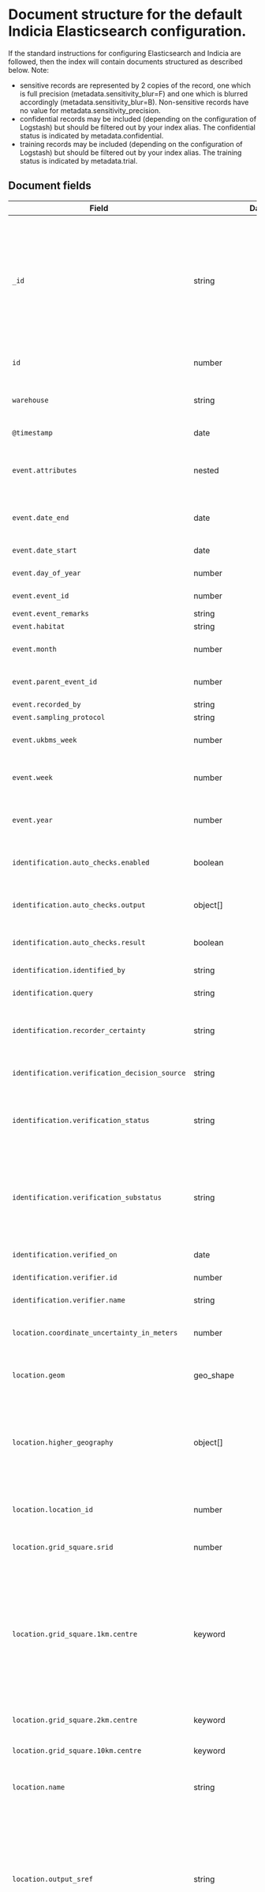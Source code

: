 # Document structure for the default Indicia Elasticsearch configuration.

If the standard instructions for configuring Elasticsearch and Indicia are followed, then
the index will contain documents structured as described below. Note:

* sensitive records are represented by 2 copies of the record, one which is full
  precision (metadata.sensitivity_blur=F) and one which is blurred accordingly
  (metadata.sensitivity_blur=B). Non-sensitive records have no value for
  metadata.sensitivity_precision.
* confidential records may be included (depending on the configuration of Logstash) but
  should be filtered out by your index alias. The confidential status is indicated by
  metadata.confidential.
* training records may be included (depending on the configuration of Logstash) but
  should be filtered out by your index alias. The training status is indicated by
  metadata.trial.

## Document fields

**Field**|**Data type**|**Description**|**Indicia field info**
-----|-----|-----|-----
`_id`|string|Elasticsearch index unique ID. This is the Indicia warehouse ID, with a prefix that denotes the warehouse the record was sourced from, ensuring that \_id is always unique. E.g. BRC1&#124;123456. Where a record is sensitive, the index stores 2 copies of the record with a default blurred view and a full precision view - in the latter case ! is appended to the \_id value, e.g. BRC1&#124;123456!.|Derived from `occurrences.id`
`id`|number|The ID assigned to the occurrence record on the warehouse. May not be unique|`occurrences.id`
`warehouse`|string|Indicia warehouse identifier. Useful if a single Elasticsearch index contains data from multiple Indicia warehouses.|
`@timestamp`|date|Timestamp that this occurrence was indexed in Elasticsearch.|
`event.attributes`|nested|List of custom attribute values for the sampling event. Each item has an `id` and `value` and should be read in conjuction with the sample_attributes table|`sample_attribute_values`
`event.date_end`|date|End of the date range that covers the field record. For a record on an exact date this will be the same as `event.start_date`.|`samples.date_end`
`event.date_start`|date|Start of the date range that covers the field record.|`samples.date_start`
`event.day_of_year`|number|Day within the year, 1-366. Null if not an exact date.|derived from `samples.date_start`
`event.event_id`|number|ID of the Indicia sample on the warehouse.|`samples.id`
`event.event_remarks`|string|Comments for the sample.|`samples.comment`
`event.habitat`|string|Habitat/biotope for the sample.|Sample custom attribute
`event.month`|number|Month within the year, 1-12. Omitted if the date range does not fall inside a single month.|derived from `samples.date_start`
`event.parent_event_id`|number|ID of the sample’s parent if set (e.g. points to the parent sample for transects).|`samples.parent_id`
`event.recorded_by`|string|Name of the recorder(s).|Depends on configuration
`event.sampling_protocol`|string|Method used for the sample.|Sample custom attribute
`event.ukbms_week`|number|Week number according to the UKBS protocol, where week 1 starts on 1st April.|derived from `samples.date_start`
`event.week`|number|Week number within the year, week 1 starts on 1st Jan. Omitted if the date range does not fall inside a single week.|derived from `samples.date_start`
`event.year`|number|Year of the sample. Null if the date range does not fall inside a single year. Omitted if the date range does not fall inside a single week.|derived from `samples.date_start`
`identification.auto_checks.enabled`|boolean|True if from a dataset that has automated rule checking enabled (warehouse Data Cleaner module). |`websites.verification_checks_enabled`
`identification.auto_checks.output`|object[]|List of objects describing automated rule check violations. Each object contains a value for message and rule type.|
`identification.auto_checks.result`|boolean|True if passes automated rule checks, false if fails, omitted if not checked.|
`identification.identified_by`|string|Name of the identifier of the record.|Sample custom attribute
`identification.query`|string|Query status of the record. Q = queried, A = answered.|Calculated from `occurrence_comments`.
`identification.recorder_certainty`|string|Certainty assigned to the identification given by the recorder at the time of data entry. Possible values are Certain, Likely or Maybe.|Occurrence custom attribute
`identification.verification_decision_source`|string|For verified records:<br/>H = human decision<br/>M = machine decision.|`occurrences.record_decision_source`
`identification.verification_status`|string|Verification status of the record. Possible values are:<br>V = accepted<br>V1 = accepted as correct<br/>C = not reviewed<br>R = not accepted|`occurrences.record_status`
`identification.verification_substatus`|string|Detail for verification status of the record. Possible values are:<br>1 = accepted as correct<br>2 = accepted as considered correct<br>3 = not reviewed, plausible<br>4 = not accepted as unable to verify<br>5 = not accepted as incorrect"|`occurrences.record_substatus`
`identification.verified_on`|date|If reviewed by a verifier, date of review.|`occurrences.verified_on`
`identification.verifier.id`|number|If reviewed by a verifier, ID of verifier from the users table.|`occurrences.verified_by_id`
`identification.verifier.name`|string|If reviewed by a verifier, name of verifier.|`people.first_name`, `people.surname`
`location.coordinate_uncertainty_in_meters`|number|If a measure of imprecision of the sample’s map reference known, then number of metres. [sic - matches Darwin Core!]|Sample custom attribute
`location.geom`|geo\_shape|Boundary of the occurrence’s sample. Blurred if sensitive and not the full precision version of the record.|`samples.geom`
`location.higher_geography`|object[]|List of objects that represent locations this sample has been identified as falling inside. Each object contains an ID (`locations.id`), name (`locations.name`), optional code (`locations.code)`, type (term derived from `locations.location_type_id`).|locations table
`location.location_id`|number|ID of the location if the recorder adding the record explicitly linked the record to a location in the locations table.|`locations.id`
`location.grid_square.srid`|number|EPSG projection ID used for aligning the grid squares. Will be the preferred local projection.|Projection used to calculate `map_squares.geom`
`location.grid_square.1km.centre`|keyword|Centre of 1km grid square for the record, in WGS84 (EPSG:4326) but using the preferred local projection to align the square. Formatted as a string with a space between X and Y value (as easier for aggregation queries). Client mapping code can use this and the location.grid_square.srid field to calculate the actual square to draw in the mapped projection. Empty if sensitivity of the records means this precision should not be visible|`map_squares.geom`
`location.grid_square.2km.centre`|keyword|As `location.grid_square.1km.centre` for 2km grid squares.|`map_squares.geom`
`location.grid_square.10km.centre`|keyword|As `location.grid_square.10km.centre` for 10km grid squares.|`map_squares.geom`
`location.name`|string|Name of the location if the recorder adding the record explicitly linked the record to a location in the locations table.|`locations.name`
`location.output_sref`|string|Spatial reference in preferred local system format (e.g. an Ordnance Survey British National Grid Reference). If the record is sensitive, then blurred to the appropriate precision unless this is the full precision version of the occurrence document in the index (`metadata.sensitivity_blur` = F which should be filtered out from default index aliases). For the full precision version of a sensitive record, shows the original full precision reference.|`cache_samples_functional.output_sref`, derived from `samples.entered_sref`
`location.output_sref_system`|string|Spatial reference system code, e.g. OSGB or an EPSG projection ID.|`cache_samples_functional.output_sref_system`, derived from `samples.entered_sref_system`
`location.parent.location_id`|number|If there is a parent sample (e.g. for a transect) which has an explicitly linked location record, then gives the ID of this location.|`locations.id`
`location.parent.name`|string|If there is a parent sample (e.g. for a transect) which has an explicitly linked location record, then gives the name of this location.|`locations.name`
`location.point`|geo\_point|Centroid point of the occurrence’s sample. Provided for mapping tools which do not make use of the `location.geom` geo_shape field (e.g. Kibana).|`samples.geom`
`location.verbatim_locality`|string|Location name associated with the record, either the name of the explicitly linked location or the verbatim location description.|`samples.location_name` or `locations.name`
`metadata.confidential`|boolean|If the record is flagged as confidential then set to true. Default index aliases should filter out documents where `metadata.confidential` = true.|`occurrences.confidential`
`metadata.created_by_id`|number|ID of the user who input the record.|`occurrences.created_by_id`
`metadata.created_on`|date|Date and time the record was input.|`occurrences.created_on`
`metadata.group.id`|number|If the record is associated with a recording group (activity or project etc), then the ID of the group.|`groups.id`
`metadata.group.title`|string|If the record is associated with a recording group (activity or project etc), then the title of the group.|`groups.title`
`metadata.input_form`|string|Path to the form used to edit this record.|`sample.input_form`
`metadata.licence_code`|string|If the record has a licence explicitly associated with it, then gives the licence code (e.g. CC0).|`licences.code`
`metadata.release_status`|string|For records that are not ready for release into public reporting systems, gives the status. Values are R = released, U = unreleased, P = pending review. Values U and P should be filtered out in default index aliases.|`occurrences.release_status`
`metadata.sensitive`|boolean|True if the record is flagged as sensitive.|derived from `occurrences.sensitivity_precision`
`metadata.sensitivity_blur`|string|Where the index contains 2 copies of sensitive records, identifies which copy of the record this document relates to. F = full precision, B = blurred. Default index aliases should filter out documents where sensitivity\_blur = F.|derived from `occurrences.sensitivity_precision`
`metadata.sensitivity_precision`|number|For records that are sensitive, indicates the size of the grid square to blur to.|`occurrences.sensitivity_precision`
`metadata.survey.id`|number|ID of the Indicia survey dataset on the warehouse.|`surveys.id`
`metadata.survey.title`|string|Title of the Indicia survey dataset on the warehouse.|`surveys.title`
`metadata.tracking`|number|Unique sequential identifier for the last update event which affected
the cached entry of this record.|`cache_occurrences_functional.tracking`
`metadata.trial`|boolean|True if this is a trial record (so should be excluded unleess analysing trial data).|`occurrences.training`
`metadata.updated_by_id`|number|ID of the user who last updated the record.|`occurrences.updated_by_id`
`metadata.updated_on`|date|Date and time the record was last updated.|`occurrences.updated_on`
`metadata.website.id`|number|ID of the Indicia website registration on the warehouse. Currently the special value 0 is used to imply a "dirty" record which requires an update in ES, so should not display in any filtered searches.|`websites.id`
`metadata.website.title`|string|Title of the Indicia website registration on the warehouse.|`websites.title`
`occurrence.associated_media`|string[]|List of media files associated with the occurrence. Prefix the file name with the path to the warehouse upload folder to locate the file.|`occurrence_media.path`
`occurrence.attributes`|nested|List of custom attribute values for the record. Each item has an `id` and `value` and should be read in conjuction with the occurrence_attributes table|`occurrence_attribute_values`
`occurrence.individual_count`|number|If a count of individuals is available in numeric form for the record, then the value is indicated here.|Occurrence custom attribute
`occurrence.life_stage`|string|Life stage of the recorded organism.|Occurrence custom attribute
`occurrence.occurrence_remarks`|string|Comment given when the record was input.|`occurrences.comment`
`occurrence.organism_quantity`|string|Abundance information (text or numeric).|Occurrence custom attribute
`occurrence.source_system_key`|string|Unique key given to record by the system the record was sourced from.|`occurrence.external_key`
`occurrence.sex`|string|Label indicating the sex of the recorded organism.|Occurrence custom attribute
`taxon.accepted_name`|string|Accepted name of the organism’s taxon (normally a scientific name).|`taxa.taxon`
`taxon.accepted_name_authorship`|string|Author and date associated with the accepted name.|`taxa.authority`
`taxon.accepted_taxon_id`|string|Key given for the taxon accepted name (e.g. a taxon version key).|`taxa.external_key`
`taxon.class`|string|Class of the taxon.|`taxa.taxon`
`taxon.family`|string|Family of the taxon.|`taxa.taxon`
`taxon.genus`|string|Genus of the taxon.|`taxa.taxon`
`taxon.group`|string|Output group label for the taxon (e.g. terrestrial mammal).|`taxon_group.title`
`taxon.group_id`|string|Output group ID for the taxon.|`taxon_group.id`
`taxon.higher_taxon_ids`|string[]|List of taxon external keys associated with the higher taxa.|`taxa.external_key`
`taxon.kingdom`|string|Kingdom of the taxon.|`taxa.taxon`
`taxon.marine`|boolean|True if the taxon is associated with marine environments.|`taxa.marine_flag`
`taxon.order`|string|Order of the taxon.|`taxa.taxon`
`taxon.phylum`|string|Phylum of the taxon.|`taxa.taxon`
`taxon.species`|string|Species of the taxon. Allows sub-species to be aggregated to a single species name when counting species in a list and also allows higher taxa to be excluded from such counts.|`taxa.taxon`
`taxon.species_taxon_id`|string|External key of the taxon given in the `taxon.species` field (allows disambiguation of name clashes).|`taxa.external_key`
`taxon.subfamily`|string|Subfamily of the taxon.|`taxa.taxon`
`taxon.taxa_taxon_list_id`|number|ID given to this taxon name in the taxa_taxon_lists table.|`taxa_taxon_lists.id`
`taxon.taxon_id`|string|Key of the given taxon (e.g. a taxon version key).|`taxa.search_code`
`taxon.taxa_taxon_list_id`|number|ID given to this taxon concept in the taxon_meaningsß table.|`taxon_meanings.id`
`taxon.taxon_name`|string|Name given for the recorded organism by the recorder.|`taxa.taxon`
`taxon.taxon_name_authorship`|string|Author and date associated with the taxon name.|`taxa.authority`
`taxon.taxon_rank`|string|Rank label for the taxon (e.g. Species).|`taxon_ranks.rank`
`taxon.taxon_rank_sort_order`|number|Sort order of the taxon’s rank in order of higher to lower taxa.|`taxon_ranks.sort_order`
`taxon.vernacular_name`|string|Preferred common name associated with this taxon.|`taxa.taxon`